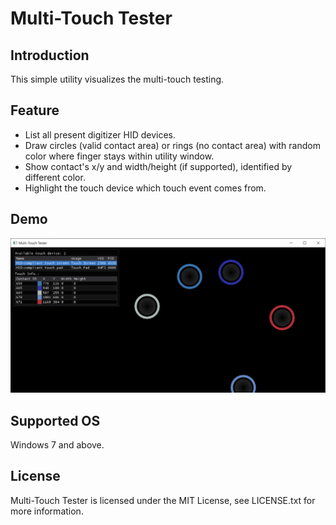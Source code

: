 # Multi-Touch Tester

## Introduction
This simple utility visualizes the multi-touch testing.

## Feature
- List all present digitizer HID devices.
- Draw circles (valid contact area) or rings (no contact area) with random color where finger stays within utility window.
- Show contact's x/y and width/height (if supported), identified by different color.
- Highlight the touch device which touch event comes from.

## Demo
![image info](./demo.png)

## Supported OS
Windows 7 and above.

## License
Multi-Touch Tester is licensed under the MIT License, see LICENSE.txt for more information.